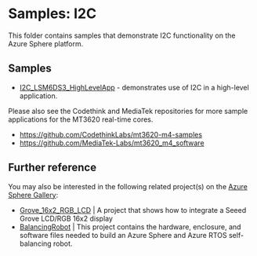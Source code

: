 # Samples: I2C

This folder contains samples that demonstrate I2C functionality on the Azure Sphere platform.

## Samples

 * [I2C_LSM6DS3_HighLevelApp](I2C_LSM6DS3_HighLevelApp/) - demonstrates use of I2C in a high-level application.

Please also see the Codethink and MediaTek repositories for more sample applications for the MT3620
real-time cores.

- https://github.com/CodethinkLabs/mt3620-m4-samples
- https://github.com/MediaTek-Labs/mt3620_m4_software

## Further reference
You may also be interested in the following related project(s) on the [Azure Sphere Gallery](https://github.com/Azure/azure-sphere-gallery):

- [Grove_16x2_RGB_LCD](https://github.com/Azure/azure-sphere-gallery/tree/main/Grove_16x2_RGB_LCD) | A project that shows how to integrate a Seeed Grove LCD/RGB 16x2 display
- [BalancingRobot](https://github.com/Azure/azure-sphere-gallery/blob/main/BalancingRobot) | This project contains the hardware, enclosure, and software files needed to build an Azure Sphere and Azure RTOS self-balancing robot.
